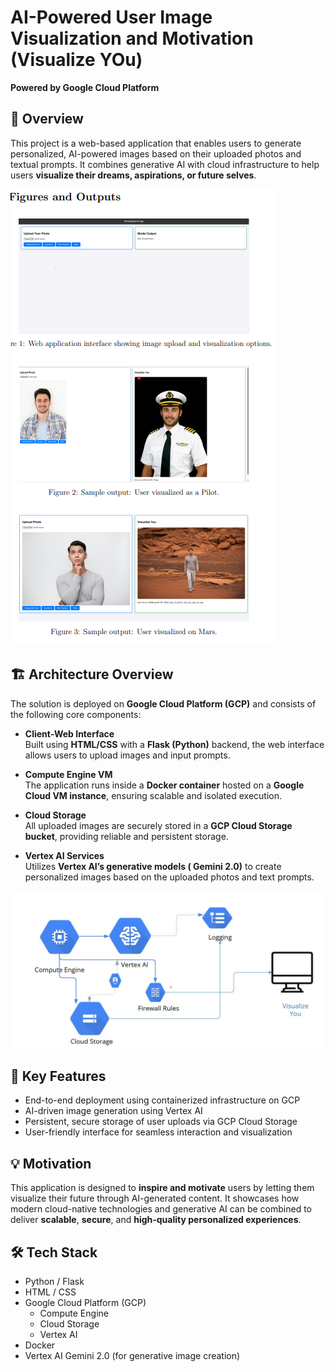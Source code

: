 # AI-Powered User Image Visualization and Motivation (Visualize YOu) 
**Powered by Google Cloud Platform**

## 🚀 Overview  
This project is a web-based application that enables users to generate personalized, AI-powered images based on their uploaded photos and textual prompts. It combines generative AI with cloud infrastructure to help users **visualize their dreams, aspirations, or future selves**.

![Application View](/Picture2.png)


## 🏗️ Architecture Overview  
The solution is deployed on **Google Cloud Platform (GCP)** and consists of the following core components:

- **Client-Web Interface**  
  Built using **HTML/CSS** with a **Flask (Python)** backend, the web interface allows users to upload images and input prompts.

- **Compute Engine VM**  
  The application runs inside a **Docker container** hosted on a **Google Cloud VM instance**, ensuring scalable and isolated execution.

- **Cloud Storage**  
  All uploaded images are securely stored in a **GCP Cloud Storage bucket**, providing reliable and persistent storage.

- **Vertex AI Services**  
  Utilizes **Vertex AI’s generative models ( Gemini 2.0)** to create personalized images based on the uploaded photos and text prompts.

![Architecture](/Picture1.jpg)

## 🌟 Key Features  
- End-to-end deployment using containerized infrastructure on GCP  
- AI-driven image generation using Vertex AI  
- Persistent, secure storage of user uploads via GCP Cloud Storage  
- User-friendly interface for seamless interaction and visualization

## 💡 Motivation  
This application is designed to **inspire and motivate** users by letting them visualize their future through AI-generated content. It showcases how modern cloud-native technologies and generative AI can be combined to deliver **scalable**, **secure**, and **high-quality personalized experiences**.

## 🛠️ Tech Stack  
- Python / Flask  
- HTML / CSS  
- Google Cloud Platform (GCP)  
  - Compute Engine  
  - Cloud Storage
  - Vertex AI
- Docker  
- Vertex AI Gemini 2.0 (for generative image creation)
